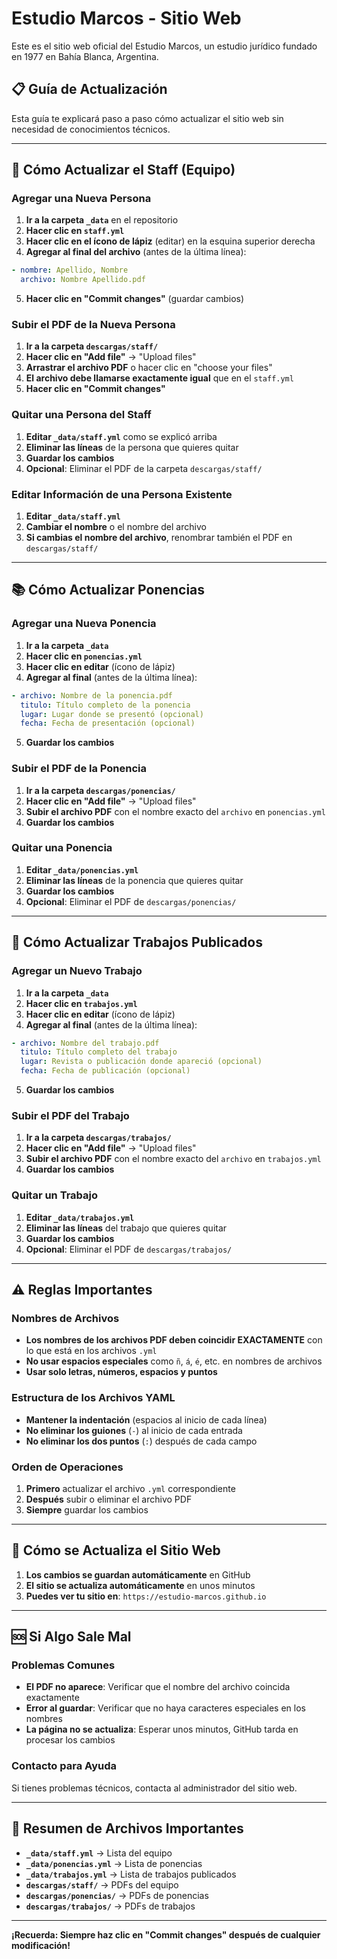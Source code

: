 # Estudio Marcos - Sitio Web

Este es el sitio web oficial del Estudio Marcos, un estudio jurídico fundado en 1977 en Bahía Blanca, Argentina.

## 📋 Guía de Actualización

Esta guía te explicará paso a paso cómo actualizar el sitio web sin necesidad de conocimientos técnicos.


---

## 👥 Cómo Actualizar el Staff (Equipo)

### Agregar una Nueva Persona

1. **Ir a la carpeta `_data`** en el repositorio
2. **Hacer clic en `staff.yml`**
3. **Hacer clic en el ícono de lápiz** (editar) en la esquina superior derecha
4. **Agregar al final del archivo** (antes de la última línea):

```yaml
- nombre: Apellido, Nombre
  archivo: Nombre Apellido.pdf
```

5. **Hacer clic en "Commit changes"** (guardar cambios)

### Subir el PDF de la Nueva Persona

1. **Ir a la carpeta `descargas/staff/`**
2. **Hacer clic en "Add file"** → "Upload files"
3. **Arrastrar el archivo PDF** o hacer clic en "choose your files"
4. **El archivo debe llamarse exactamente igual** que en el `staff.yml`
5. **Hacer clic en "Commit changes"**

### Quitar una Persona del Staff

1. **Editar `_data/staff.yml`** como se explicó arriba
2. **Eliminar las líneas** de la persona que quieres quitar
3. **Guardar los cambios**
4. **Opcional**: Eliminar el PDF de la carpeta `descargas/staff/`

### Editar Información de una Persona Existente

1. **Editar `_data/staff.yml`**
2. **Cambiar el nombre** o el nombre del archivo
3. **Si cambias el nombre del archivo**, renombrar también el PDF en `descargas/staff/`

---

## 📚 Cómo Actualizar Ponencias

### Agregar una Nueva Ponencia

1. **Ir a la carpeta `_data`**
2. **Hacer clic en `ponencias.yml`**
3. **Hacer clic en editar** (ícono de lápiz)
4. **Agregar al final** (antes de la última línea):

```yaml
- archivo: Nombre de la ponencia.pdf
  titulo: Título completo de la ponencia
  lugar: Lugar donde se presentó (opcional)
  fecha: Fecha de presentación (opcional)
```

5. **Guardar los cambios**

### Subir el PDF de la Ponencia

1. **Ir a la carpeta `descargas/ponencias/`**
2. **Hacer clic en "Add file"** → "Upload files"
3. **Subir el archivo PDF** con el nombre exacto del `archivo` en `ponencias.yml`
4. **Guardar los cambios**

### Quitar una Ponencia

1. **Editar `_data/ponencias.yml`**
2. **Eliminar las líneas** de la ponencia que quieres quitar
3. **Guardar los cambios**
4. **Opcional**: Eliminar el PDF de `descargas/ponencias/`

---

## 📖 Cómo Actualizar Trabajos Publicados

### Agregar un Nuevo Trabajo

1. **Ir a la carpeta `_data`**
2. **Hacer clic en `trabajos.yml`**
3. **Hacer clic en editar** (ícono de lápiz)
4. **Agregar al final** (antes de la última línea):

```yaml
- archivo: Nombre del trabajo.pdf
  titulo: Título completo del trabajo
  lugar: Revista o publicación donde apareció (opcional)
  fecha: Fecha de publicación (opcional)
```

5. **Guardar los cambios**

### Subir el PDF del Trabajo

1. **Ir a la carpeta `descargas/trabajos/`**
2. **Hacer clic en "Add file"** → "Upload files"
3. **Subir el archivo PDF** con el nombre exacto del `archivo` en `trabajos.yml`
4. **Guardar los cambios**

### Quitar un Trabajo

1. **Editar `_data/trabajos.yml`**
2. **Eliminar las líneas** del trabajo que quieres quitar
3. **Guardar los cambios**
4. **Opcional**: Eliminar el PDF de `descargas/trabajos/`

---

## ⚠️ Reglas Importantes

### Nombres de Archivos
- **Los nombres de los archivos PDF deben coincidir EXACTAMENTE** con lo que está en los archivos `.yml`
- **No usar espacios especiales** como `ñ`, `á`, `é`, etc. en nombres de archivos
- **Usar solo letras, números, espacios y puntos**

### Estructura de los Archivos YAML
- **Mantener la indentación** (espacios al inicio de cada línea)
- **No eliminar los guiones** (`-`) al inicio de cada entrada
- **No eliminar los dos puntos** (`:`) después de cada campo

### Orden de Operaciones
1. **Primero** actualizar el archivo `.yml` correspondiente
2. **Después** subir o eliminar el archivo PDF
3. **Siempre** guardar los cambios

---

## 🔄 Cómo se Actualiza el Sitio Web

1. **Los cambios se guardan automáticamente** en GitHub
2. **El sitio se actualiza automáticamente** en unos minutos
3. **Puedes ver tu sitio en**: `https://estudio-marcos.github.io`

---

## 🆘 Si Algo Sale Mal

### Problemas Comunes
- **El PDF no aparece**: Verificar que el nombre del archivo coincida exactamente
- **Error al guardar**: Verificar que no haya caracteres especiales en los nombres
- **La página no se actualiza**: Esperar unos minutos, GitHub tarda en procesar los cambios

### Contacto para Ayuda
Si tienes problemas técnicos, contacta al administrador del sitio web.

---

## 📝 Resumen de Archivos Importantes

- **`_data/staff.yml`** → Lista del equipo
- **`_data/ponencias.yml`** → Lista de ponencias
- **`_data/trabajos.yml`** → Lista de trabajos publicados
- **`descargas/staff/`** → PDFs del equipo
- **`descargas/ponencias/`** → PDFs de ponencias
- **`descargas/trabajos/`** → PDFs de trabajos

---

**¡Recuerda: Siempre haz clic en "Commit changes" después de cualquier modificación!**

